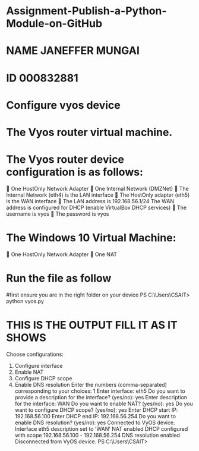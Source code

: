 # Assignment-Publish-a-Python-Module-on-GitHub
# NAME JANEFFER MUNGAI
# ID 000832881
# Configure vyos device
# The Vyos router virtual machine.
# The Vyos router device configuration is as follows:
 One HostOnly Network Adapter
 One Internal Network (DMZNet)
 The Internal Network (eth4) is the LAN interface
 The HostOnly adapter (eth5) is the WAN interface
 The LAN  address is 192.168.56.1/24
 The WAN address is configured for DHCP (enable VirtualBox DHCP services)
 The username is vyos
 The password is vyos
# The Windows 10 Virtual Machine:
 One HostOnly Network Adapter
 One NAT
# Run the file as follow
#first ensure you are in the right folder on your device
PS C:\Users\CSAIT> python vyos.py
# THIS IS THE OUTPUT FILL IT AS IT SHOWS
Choose configurations:
1. Configure interface
2. Enable NAT
3. Configure DHCP scope
4. Enable DNS resolution
Enter the numbers (comma-separated) corresponding to your choices: 1
Enter interface: eth5
Do you want to provide a description for the interface? (yes/no): yes
Enter description for the interface: WAN
Do you want to enable NAT? (yes/no): yes
Do you want to configure DHCP scope? (yes/no): yes
Enter DHCP start IP: 192.168.56.100
Enter DHCP end IP: 192.168.56.254
Do you want to enable DNS resolution? (yes/no): yes
Connected to VyOS device.
Interface eth5 description set to 'WAN'
NAT enabled
DHCP configured with scope 192.168.56.100 - 192.168.56.254
DNS resolution enabled
Disconnected from VyOS device.
PS C:\Users\CSAIT>